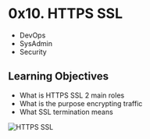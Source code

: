 # 0x10. HTTPS SSL

- DevOps
- SysAdmin
- Security

## Learning Objectives

- What is HTTPS SSL 2 main roles
- What is the purpose encrypting traffic
- What SSL termination means

![HTTPS SSL](https://s3.amazonaws.com/intranet-projects-files/holbertonschool-sysadmin_devops/276/FlhGPEK.png)